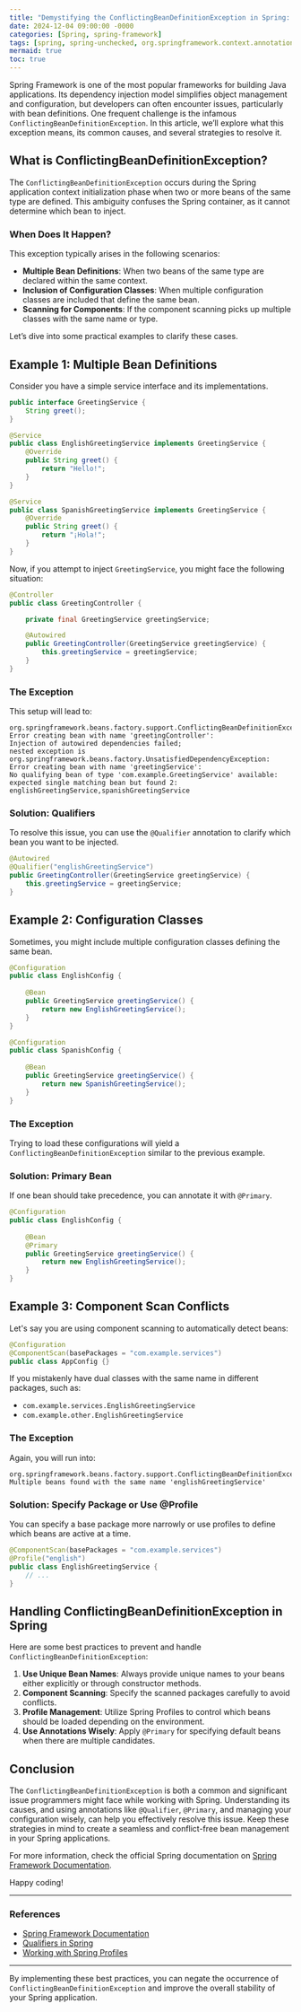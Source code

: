 ```yaml
---
title: "Demystifying the ConflictingBeanDefinitionException in Spring: Common Causes and Solutions"
date: 2024-12-04 09:00:00 -0000
categories: [Spring, spring-framework]
tags: [spring, spring-unchecked, org.springframework.context.annotation]
mermaid: true
toc: true
---
```



Spring Framework is one of the most popular frameworks for building Java applications. Its dependency injection model simplifies object management and configuration, but developers can often encounter issues, particularly with bean definitions. One frequent challenge is the infamous `ConflictingBeanDefinitionException`. In this article, we’ll explore what this exception means, its common causes, and several strategies to resolve it. 

## What is ConflictingBeanDefinitionException?

The `ConflictingBeanDefinitionException` occurs during the Spring application context initialization phase when two or more beans of the same type are defined. This ambiguity confuses the Spring container, as it cannot determine which bean to inject.

### When Does It Happen?

This exception typically arises in the following scenarios:

- **Multiple Bean Definitions**: When two beans of the same type are declared within the same context.
- **Inclusion of Configuration Classes**: When multiple configuration classes are included that define the same bean.
- **Scanning for Components**: If the component scanning picks up multiple classes with the same name or type.

Let’s dive into some practical examples to clarify these cases.

## Example 1: Multiple Bean Definitions

Consider you have a simple service interface and its implementations.

```java
public interface GreetingService {
    String greet();
}

@Service
public class EnglishGreetingService implements GreetingService {
    @Override
    public String greet() {
        return "Hello!";
    }
}

@Service
public class SpanishGreetingService implements GreetingService {
    @Override
    public String greet() {
        return "¡Hola!";
    }
}
```

Now, if you attempt to inject `GreetingService`, you might face the following situation:

```java
@Controller
public class GreetingController {

    private final GreetingService greetingService;

    @Autowired
    public GreetingController(GreetingService greetingService) {
        this.greetingService = greetingService;
    }
}
```

### The Exception

This setup will lead to:

```
org.springframework.beans.factory.support.ConflictingBeanDefinitionException: 
Error creating bean with name 'greetingController': 
Injection of autowired dependencies failed; 
nested exception is org.springframework.beans.factory.UnsatisfiedDependencyException: 
Error creating bean with name 'greetingService': 
No qualifying bean of type 'com.example.GreetingService' available: 
expected single matching bean but found 2: englishGreetingService,spanishGreetingService
```

### Solution: Qualifiers

To resolve this issue, you can use the `@Qualifier` annotation to clarify which bean you want to be injected.

```java
@Autowired
@Qualifier("englishGreetingService")
public GreetingController(GreetingService greetingService) {
    this.greetingService = greetingService;
}
```

## Example 2: Configuration Classes

Sometimes, you might include multiple configuration classes defining the same bean.

```java
@Configuration
public class EnglishConfig {
    
    @Bean
    public GreetingService greetingService() {
        return new EnglishGreetingService();
    }
}

@Configuration
public class SpanishConfig {
    
    @Bean
    public GreetingService greetingService() {
        return new SpanishGreetingService();
    }
}
```

### The Exception

Trying to load these configurations will yield a `ConflictingBeanDefinitionException` similar to the previous example.

### Solution: Primary Bean

If one bean should take precedence, you can annotate it with `@Primary`.

```java
@Configuration
public class EnglishConfig {
    
    @Bean
    @Primary
    public GreetingService greetingService() {
        return new EnglishGreetingService();
    }
}
```

## Example 3: Component Scan Conflicts

Let's say you are using component scanning to automatically detect beans:

```java
@Configuration
@ComponentScan(basePackages = "com.example.services")
public class AppConfig {}
```

If you mistakenly have dual classes with the same name in different packages, such as:

- `com.example.services.EnglishGreetingService`
- `com.example.other.EnglishGreetingService`

### The Exception

Again, you will run into:

```
org.springframework.beans.factory.support.ConflictingBeanDefinitionException: 
Multiple beans found with the same name 'englishGreetingService'
```

### Solution: Specify Package or Use @Profile

You can specify a base package more narrowly or use profiles to define which beans are active at a time.

```java
@ComponentScan(basePackages = "com.example.services")
@Profile("english")
public class EnglishGreetingService {
    // ...
}
```

## Handling ConflictingBeanDefinitionException in Spring

Here are some best practices to prevent and handle `ConflictingBeanDefinitionException`:

1. **Use Unique Bean Names**: Always provide unique names to your beans either explicitly or through constructor methods.
2. **Component Scanning**: Specify the scanned packages carefully to avoid conflicts.
3. **Profile Management**: Utilize Spring Profiles to control which beans should be loaded depending on the environment.
4. **Use Annotations Wisely**: Apply `@Primary` for specifying default beans when there are multiple candidates.

## Conclusion

The `ConflictingBeanDefinitionException` is both a common and significant issue programmers might face while working with Spring. Understanding its causes, and using annotations like `@Qualifier`, `@Primary`, and managing your configuration wisely, can help you effectively resolve this issue. Keep these strategies in mind to create a seamless and conflict-free bean management in your Spring applications.

For more information, check the official Spring documentation on [Spring Framework Documentation](https://spring.io/docs).

Happy coding!

---  
### References

- [Spring Framework Documentation](https://spring.io/docs)  
- [Qualifiers in Spring](https://docs.spring.io/spring-framework/docs/current/reference/html/core.html#beans-autowired-annotations)  
- [Working with Spring Profiles](https://docs.spring.io/spring-framework/docs/current/reference/html/core.html#beans-profile)  

---  

By implementing these best practices, you can negate the occurrence of `ConflictingBeanDefinitionException` and improve the overall stability of your Spring application.